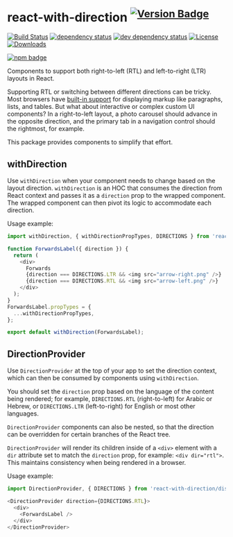 # react-with-direction <sup>[![Version Badge][npm-version-svg]][package-url]</sup>

[![Build Status][travis-svg]][travis-url]
[![dependency status][deps-svg]][deps-url]
[![dev dependency status][dev-deps-svg]][dev-deps-url]
[![License][license-image]][license-url]
[![Downloads][downloads-image]][downloads-url]

[![npm badge][npm-badge-png]][package-url]

Components to support both right-to-left (RTL) and left-to-right (LTR) layouts in React.

Supporting RTL or switching between different directions can be tricky. Most browsers have [built-in support](https://www.w3.org/International/questions/qa-html-dir) for displaying markup like paragraphs, lists, and tables. But what about interactive or complex custom UI components? In a right-to-left layout, a photo carousel should advance in the opposite direction, and the primary tab in a navigation control should the rightmost, for example.

This package provides components to simplify that effort.

## withDirection

Use `withDirection` when your component needs to change based on the layout direction. `withDirection` is an HOC that consumes the direction from React context and passes it as a `direction` prop to the wrapped component. The wrapped component can then pivot its logic to accommodate each direction.

Usage example:

```js
import withDirection, { withDirectionPropTypes, DIRECTIONS } from 'react-with-direction';

function ForwardsLabel({ direction }) {
  return (
    <div>
      Forwards
      {direction === DIRECTIONS.LTR && <img src="arrow-right.png" />}
      {direction === DIRECTIONS.RTL && <img src="arrow-left.png" />}
    </div>
  );
}
ForwardsLabel.propTypes = {
  ...withDirectionPropTypes,
};

export default withDirection(ForwardsLabel);
```

## DirectionProvider

Use `DirectionProvider` at the top of your app to set the direction context, which can then be consumed by components using `withDirection`.

You should set the `direction` prop based on the language of the content being rendered; for example, `DIRECTIONS.RTL` (right-to-left) for Arabic or Hebrew, or `DIRECTIONS.LTR` (left-to-right) for English or most other languages.

`DirectionProvider` components can also be nested, so that the direction can be overridden for certain branches of the React tree.

`DirectionProvider` will render its children inside of a `<div>` element with a `dir` attribute set to match the `direction` prop, for example: `<div dir="rtl">`. This maintains consistency when being rendered in a browser.

Usage example:

```js
import DirectionProvider, { DIRECTIONS } from 'react-with-direction/dist/DirectionProvider';
```

```js
<DirectionProvider direction={DIRECTIONS.RTL}>
  <div>
    <ForwardsLabel />
  </div>
</DirectionProvider>
```

[package-url]: https://npmjs.org/package/react-with-direction
[npm-version-svg]: http://versionbadg.es/airbnb/react-with-direction.svg
[travis-svg]: https://travis-ci.org/airbnb/react-with-direction.svg
[travis-url]: https://travis-ci.org/airbnb/react-with-direction
[deps-svg]: https://david-dm.org/airbnb/react-with-direction.svg
[deps-url]: https://david-dm.org/airbnb/react-with-direction
[dev-deps-svg]: https://david-dm.org/airbnb/react-with-direction/dev-status.svg
[dev-deps-url]: https://david-dm.org/airbnb/react-with-direction#info=devDependencies
[npm-badge-png]: https://nodei.co/npm/react-with-direction.png?downloads=true&stars=true
[license-image]: http://img.shields.io/npm/l/react-with-direction.svg
[license-url]: LICENSE
[downloads-image]: http://img.shields.io/npm/dm/react-with-direction.svg
[downloads-url]: http://npm-stat.com/charts.html?package=react-with-direction
